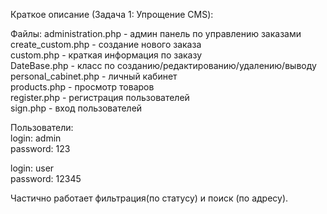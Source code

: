 Краткое описание (Задача 1: Упрощение CMS):

Файлы:
administration.php - админ панель по управлению заказами  
create_custom.php - создание нового заказа  
custom.php - краткая информация по заказу  
DateBase.php - класс по созданию/редактированию/удалению/выводу  
personal_cabinet.php - личный кабинет  
products.php - просмотр товаров  
register.php - регистрация пользователей  
sign.php - вход пользователей  

Пользователи:  
login: admin  
password: 123  

login: user  
password: 12345  

Частично работает фильтрация(по статусу) и поиск (по адресу).  

